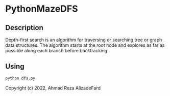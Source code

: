 # PythonMazeDFS

## Description 
Depth-first search is an algorithm for traversing or searching tree or graph data structures. The algorithm starts at the root node and explores as far as possible along each branch before backtracking.

## Using
```bash
python dfs.py
```

Copyright (c) 2022, Ahmad Reza AlizadeFard
